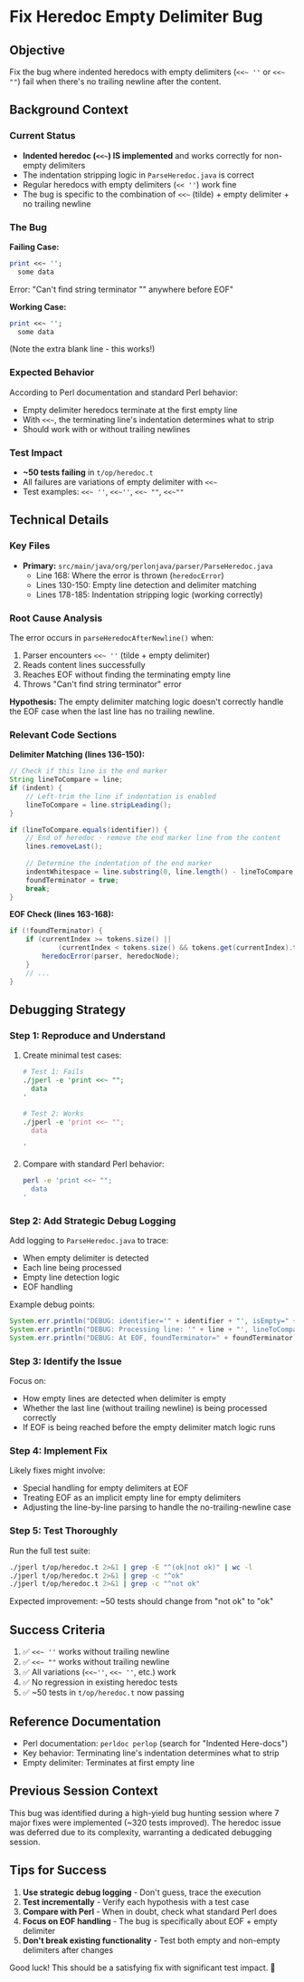 # Fix Heredoc Empty Delimiter Bug

## Objective
Fix the bug where indented heredocs with empty delimiters (`<<~ ''` or `<<~ ""`) fail when there's no trailing newline after the content.

## Background Context

### Current Status
- **Indented heredoc (`<<~`) IS implemented** and works correctly for non-empty delimiters
- The indentation stripping logic in `ParseHeredoc.java` is correct
- Regular heredocs with empty delimiters (`<< ''`) work fine
- The bug is specific to the combination of `<<~` (tilde) + empty delimiter + no trailing newline

### The Bug

**Failing Case:**
```perl
print <<~ '';
  some data
```
Error: "Can't find string terminator "" anywhere before EOF"

**Working Case:**
```perl
print <<~ '';
  some data

```
(Note the extra blank line - this works!)

### Expected Behavior
According to Perl documentation and standard Perl behavior:
- Empty delimiter heredocs terminate at the first empty line
- With `<<~`, the terminating line's indentation determines what to strip
- Should work with or without trailing newlines

### Test Impact
- **~50 tests failing** in `t/op/heredoc.t`
- All failures are variations of empty delimiter with `<<~`
- Test examples: `<<~ ''`, `<<~''`, `<<~ ""`, `<<~""`

## Technical Details

### Key Files
- **Primary:** `src/main/java/org/perlonjava/parser/ParseHeredoc.java`
  - Line 168: Where the error is thrown (`heredocError`)
  - Lines 130-150: Empty line detection and delimiter matching
  - Lines 178-185: Indentation stripping logic (working correctly)

### Root Cause Analysis
The error occurs in `parseHeredocAfterNewline()` when:
1. Parser encounters `<<~ ''` (tilde + empty delimiter)
2. Reads content lines successfully
3. Reaches EOF without finding the terminating empty line
4. Throws "Can't find string terminator" error

**Hypothesis:** The empty delimiter matching logic doesn't correctly handle the EOF case when the last line has no trailing newline.

### Relevant Code Sections

**Delimiter Matching (lines 136-150):**
```java
// Check if this line is the end marker
String lineToCompare = line;
if (indent) {
    // Left-trim the line if indentation is enabled
    lineToCompare = line.stripLeading();
}

if (lineToCompare.equals(identifier)) {
    // End of heredoc - remove the end marker line from the content
    lines.removeLast();
    
    // Determine the indentation of the end marker
    indentWhitespace = line.substring(0, line.length() - lineToCompare.length());
    foundTerminator = true;
    break;
}
```

**EOF Check (lines 163-168):**
```java
if (!foundTerminator) {
    if (currentIndex >= tokens.size() ||
            (currentIndex < tokens.size() && tokens.get(currentIndex).type == LexerTokenType.EOF)) {
        heredocError(parser, heredocNode);
    }
    // ...
}
```

## Debugging Strategy

### Step 1: Reproduce and Understand
1. Create minimal test cases:
   ```perl
   # Test 1: Fails
   ./jperl -e 'print <<~ "";
     data
   '
   
   # Test 2: Works
   ./jperl -e 'print <<~ "";
     data
   
   '
   ```

2. Compare with standard Perl behavior:
   ```bash
   perl -e 'print <<~ "";
     data
   '
   ```

### Step 2: Add Strategic Debug Logging
Add logging to `ParseHeredoc.java` to trace:
- When empty delimiter is detected
- Each line being processed
- Empty line detection logic
- EOF handling

Example debug points:
```java
System.err.println("DEBUG: identifier='" + identifier + "', isEmpty=" + identifier.isEmpty());
System.err.println("DEBUG: Processing line: '" + line + "', lineToCompare: '" + lineToCompare + "'");
System.err.println("DEBUG: At EOF, foundTerminator=" + foundTerminator);
```

### Step 3: Identify the Issue
Focus on:
- How empty lines are detected when delimiter is empty
- Whether the last line (without trailing newline) is being processed correctly
- If EOF is being reached before the empty delimiter match logic runs

### Step 4: Implement Fix
Likely fixes might involve:
- Special handling for empty delimiters at EOF
- Treating EOF as an implicit empty line for empty delimiters
- Adjusting the line-by-line parsing to handle the no-trailing-newline case

### Step 5: Test Thoroughly
Run the full test suite:
```bash
./jperl t/op/heredoc.t 2>&1 | grep -E "^(ok|not ok)" | wc -l
./jperl t/op/heredoc.t 2>&1 | grep -c "^ok"
./jperl t/op/heredoc.t 2>&1 | grep -c "^not ok"
```

Expected improvement: ~50 tests should change from "not ok" to "ok"

## Success Criteria
1. ✅ `<<~ ''` works without trailing newline
2. ✅ `<<~ ""` works without trailing newline  
3. ✅ All variations (`<<~''`, `<<~ ''`, etc.) work
4. ✅ No regression in existing heredoc tests
5. ✅ ~50 tests in `t/op/heredoc.t` now passing

## Reference Documentation
- Perl documentation: `perldoc perlop` (search for "Indented Here-docs")
- Key behavior: Terminating line's indentation determines what to strip
- Empty delimiter: Terminates at first empty line

## Previous Session Context
This bug was identified during a high-yield bug hunting session where 7 major fixes were implemented (~320 tests improved). The heredoc issue was deferred due to its complexity, warranting a dedicated debugging session.

## Tips for Success
1. **Use strategic debug logging** - Don't guess, trace the execution
2. **Test incrementally** - Verify each hypothesis with a test case
3. **Compare with Perl** - When in doubt, check what standard Perl does
4. **Focus on EOF handling** - The bug is specifically about EOF + empty delimiter
5. **Don't break existing functionality** - Test both empty and non-empty delimiters after changes

Good luck! This should be a satisfying fix with significant test impact. 🚀
